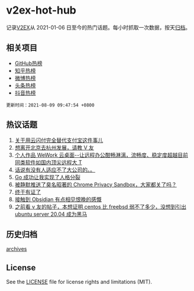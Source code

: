 # v2ex-hot-hub

 记录[V2EX](https://www.v2ex.com/)从 2021-01-06 日至今的热门话题。每小时抓取一次数据，按天[归档](archives)。
 
 ## 相关项目

- [GitHub热榜](https://github.com/snaildev/github-hot-hub)
- [知乎热榜](https://github.com/snaildev/zhihu-hot-hub)
- [微博热榜](https://github.com/snaildev/weibo-hot-hub)
- [头条热榜](https://github.com/snaildev/toutiao-hot-hub)
- [抖音热榜](https://github.com/snaildev/douyin-hot-hub)


 `更新时间：2021-08-09 09:47:54 +0800`

## 热议话题

1. [关于用云闪付完全替代支付宝这件事儿](https://www.v2ex.com/t/794382)
1. [想离开北京去杭州发展，请教 V 友](https://www.v2ex.com/t/794384)
1. [个人作品 WeWork 云桌面--让远程办公酣畅淋漓，流畅度、稳定度超越目前同类软件如国内顶尖远程大 T](https://www.v2ex.com/t/794365)
1. [话说有没有人适应不了大公司的。。](https://www.v2ex.com/t/794392)
1. [Go 成功让我实现了人格分裂](https://www.v2ex.com/t/794480)
1. [被静默推送了臭名昭著的 Chrome Privacy Sandbox，大家都关了吗？](https://www.v2ex.com/t/794424)
1. [终于有证了](https://www.v2ex.com/t/794393)
1. [接触到 Obsidian 有点相见恨晚的感慨](https://www.v2ex.com/t/794428)
1. [之前看 v 友的帖子，本想证明 centos 比 freebsd 弱不了多少，没想到引出 ubuntu server 20.04 成为黑马](https://www.v2ex.com/t/794443)

## 历史归档

[archives](archives)

## License

See the [LICENSE](LICENSE) file for license rights and limitations (MIT).
